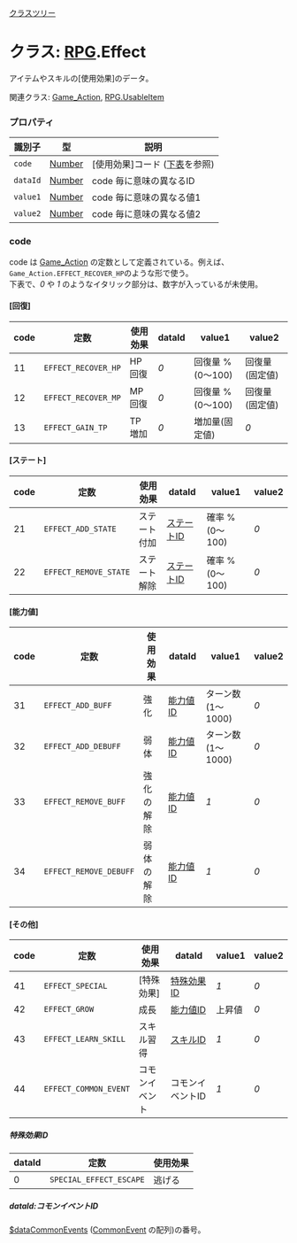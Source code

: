 [クラスツリー](index.md)

# クラス: [RPG](RPG.md).Effect
アイテムやスキルの[使用効果]のデータ。

関連クラス: [Game_Action](Game_Action.md), [RPG.UsableItem](RPG.UsableItem.md)

### プロパティ

| 識別子 | 型 | 説明 |
| --- | --- | --- |
| `code` | [Number](Number.md) | [使用効果]コード \([下表](RPG.Effect.md#code)を参照) |
| `dataId` | [Number](Number.md) | code 毎に意味の異なるID |
| `value1` | [Number](Number.md) | code 毎に意味の異なる値1 |
| `value2` | [Number](Number.md) | code 毎に意味の異なる値2 |

### code
code は [Game_Action](Game_Action.md) の定数として定義されている。例えば、<code>Game_Action.EFFECT_RECOVER_HP</code>のような形で使う。<br />
下表で、*0* や *1* のようなイタリック部分は、数字が入っているが未使用。

#### [回復]

| code | 定数 | 使用効果 | dataId | value1 | value2 |
| --- | --- | --- | --- | --- | --- |
| 11 | `EFFECT_RECOVER_HP` | HP回復 | *0* | 回復量 % (0〜100) | 回復量 (固定値) |
| 12 | `EFFECT_RECOVER_MP` | MP回復 | *0* | 回復量 % (0〜100) | 回復量 (固定値) |
| 13 | `EFFECT_GAIN_TP` | TP増加 | *0* | 増加量(固定値)| *0* |

#### [ステート]

| code | 定数 | 使用効果 | dataId | value1 | value2 |
| --- | --- | --- | --- | --- | --- |
| 21 | `EFFECT_ADD_STATE` | ステート付加 | [ステートID](RPG.State.md#ステートID) | 確率 % (0〜100) | *0* |
| 22 | `EFFECT_REMOVE_STATE` | ステート解除 | [ステートID](RPG.State.md#ステートID) | 確率 % (0〜100) | *0* |

#### [能力値]

| code | 定数 | 使用効果 | dataId | value1 | value2 |
| --- | --- | --- | --- | --- | --- |
| 31 | `EFFECT_ADD_BUFF` | 強化 | [能力値ID](RPG.Enemy.md#能力値id) | ターン数(1～1000) | *0* |
| 32  | `EFFECT_ADD_DEBUFF` | 弱体 | [能力値ID](RPG.Enemy.md#能力値id) | ターン数(1～1000) | *0* |
| 33  | `EFFECT_REMOVE_BUFF` | 強化の解除 | [能力値ID](RPG.Enemy.md#能力値id) | *1* | *0* |
| 34  | `EFFECT_REMOVE_DEBUFF` | 弱体の解除 | [能力値ID](RPG.Enemy.md#能力値id) | *1* | *0* |

#### [その他]

| code | 定数 | 使用効果 | dataId | value1 | value2 |
| --- | --- | --- | --- | --- | --- |
| 41 | `EFFECT_SPECIAL` | [特殊効果] | [特殊効果ID](RPG.Effect.md#特殊効果id) | *1* | *0* |
| 42  | `EFFECT_GROW` | 成長 | [能力値ID](RPG.Enemy.md#能力値id) | 上昇値 | *0* |
| 43  | `EFFECT_LEARN_SKILL` | スキル習得 | [スキルID](RPG.Skill.md#スキルid) | *1* | *0* |
| 44  | `EFFECT_COMMON_EVENT` | コモンイベント | コモンイベントID | *1* | *0* |

##### 特殊効果ID

| dataId | 定数 | 使用効果 |
| --- | --- | --- |
| 0 | `SPECIAL_EFFECT_ESCAPE`| 逃げる |

##### dataId:コモンイベントID

 [$dataCommonEvents](global.md#datacommonevents-arrayrpgcommonevent)  ([CommonEvent](RPG.CommonEvent.md) の配列)の番号。
 
